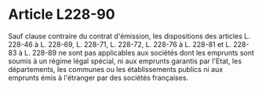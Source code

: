 # Article L228-90

Sauf clause contraire du contrat d'émission, les dispositions des articles L. 228-46 à L. 228-69, L. 228-71, L. 228-72, L. 228-76 à L. 228-81 et L. 228-83 à L. 228-89 ne sont pas applicables aux sociétés dont les emprunts sont soumis à un régime légal spécial, ni aux emprunts garantis par l'Etat, les départements, les communes ou les établissements publics ni aux emprunts émis à l'étranger par des sociétés françaises.